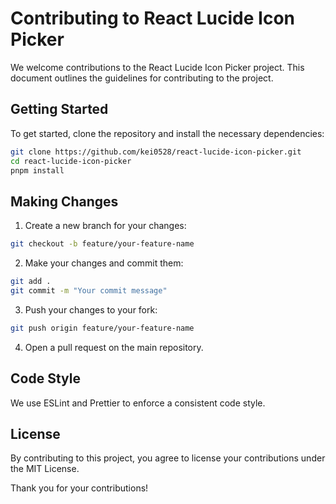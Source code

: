 # Contributing to React Lucide Icon Picker

We welcome contributions to the React Lucide Icon Picker project. This document outlines the guidelines for contributing to the project.

## Getting Started

To get started, clone the repository and install the necessary dependencies:

```bash
git clone https://github.com/kei0528/react-lucide-icon-picker.git
cd react-lucide-icon-picker
pnpm install
```

## Making Changes

1. Create a new branch for your changes:

```bash
git checkout -b feature/your-feature-name
```

2. Make your changes and commit them:

```bash
git add .
git commit -m "Your commit message"
```

3. Push your changes to your fork:

```bash
git push origin feature/your-feature-name
```

4. Open a pull request on the main repository.

## Code Style

We use ESLint and Prettier to enforce a consistent code style.

## License

By contributing to this project, you agree to license your contributions under the MIT License.

Thank you for your contributions!
